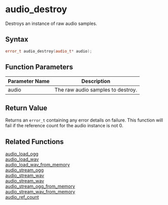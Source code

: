 # audio_destroy

Destroys an instance of raw audio samples.

## Syntax

```cpp
error_t audio_destroy(audio_t* audio);
```

## Function Parameters

Parameter Name | Description
--- | ---
audio | The raw audio samples to destroy.

## Return Value

Returns an `error_t` containing any error details on failure. This function will fail if the reference count for the audio instance is not 0.

## Related Functions

[audio_load_ogg](https://github.com/RandyGaul/cute_framework/blob/master/doc/audio/audio/audio_load_ogg.md)  
[audio_load_wav](https://github.com/RandyGaul/cute_framework/blob/master/doc/audio/audio/audio_load_wav.md)  
[audio_load_wav_from_memory](https://github.com/RandyGaul/cute_framework/blob/master/doc/audio/audio/audio_load_wav_from_memory.md)  
[audio_stream_ogg](https://github.com/RandyGaul/cute_framework/blob/master/doc/audio/audio/audio_stream_ogg.md)  
[audio_stream_wav](https://github.com/RandyGaul/cute_framework/blob/master/doc/audio/audio/audio_stream_wav.md)  
[audio_stream_wav](https://github.com/RandyGaul/cute_framework/blob/master/doc/audio/audio/audio_stream_wav.md)  
[audio_stream_ogg_from_memory](https://github.com/RandyGaul/cute_framework/blob/master/doc/audio/audio/audio_stream_ogg_from_memory.md)  
[audio_stream_wav_from_memory](https://github.com/RandyGaul/cute_framework/blob/master/doc/audio/audio/audio_stream_wav_from_memory.md)  
[audio_ref_count](https://github.com/RandyGaul/cute_framework/blob/master/doc/audio/audio/audio_ref_count.md)  
